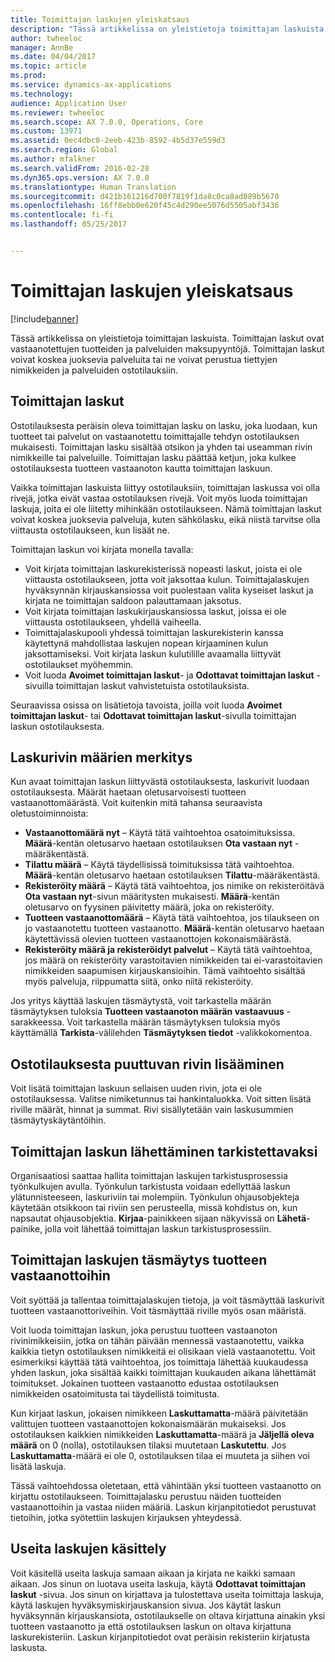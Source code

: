 ```yaml
---
title: Toimittajan laskujen yleiskatsaus
description: "Tässä artikkelissa on yleistietoja toimittajan laskuista. Toimittajan laskut ovat vastaanotettujen tuotteiden ja palveluiden maksupyyntöjä. Toimittajan laskut voivat koskea juoksevia palveluita tai ne voivat perustua tiettyjen nimikkeiden ja palveluiden ostotilauksiin."
author: twheeloc
manager: AnnBe
ms.date: 04/04/2017
ms.topic: article
ms.prod: 
ms.service: dynamics-ax-applications
ms.technology: 
audience: Application User
ms.reviewer: twheeloc
ms.search.scope: AX 7.0.0, Operations, Core
ms.custom: 13971
ms.assetid: 0ec4dbc0-2eeb-423b-8592-4b5d37e559d3
ms.search.region: Global
ms.author: mfalkner
ms.search.validFrom: 2016-02-28
ms.dyn365.ops.version: AX 7.0.0
ms.translationtype: Human Translation
ms.sourcegitcommit: d421b161216d700f7819f1da8c0ca8ad089b5670
ms.openlocfilehash: 16ff8ebb0e620f45c4d290ee5076d5505abf3436
ms.contentlocale: fi-fi
ms.lasthandoff: 05/25/2017


---
```


# <a name="vendor-invoices-overview"></a>Toimittajan laskujen yleiskatsaus

[!include[banner](../includes/banner.md)]


Tässä artikkelissa on yleistietoja toimittajan laskuista. Toimittajan laskut ovat vastaanotettujen tuotteiden ja palveluiden maksupyyntöjä. Toimittajan laskut voivat koskea juoksevia palveluita tai ne voivat perustua tiettyjen nimikkeiden ja palveluiden ostotilauksiin. 

<a name="vendor-invoices"></a>Toimittajan laskut
---------------

Ostotilauksesta peräisin oleva toimittajan lasku on lasku, joka luodaan, kun tuotteet tai palvelut on vastaanotettu toimittajalle tehdyn ostotilauksen mukaisesti. Toimittajan lasku sisältää otsikon ja yhden tai useamman rivin nimikkeille tai palveluille. Toimittajan lasku päättää ketjun, joka kulkee ostotilauksesta tuotteen vastaanoton kautta toimittajan laskuun. 

Vaikka toimittajan laskuista liittyy ostotilauksiin, toimittajan laskussa voi olla rivejä, jotka eivät vastaa ostotilauksen rivejä. Voit myös luoda toimittajan laskuja, joita ei ole liitetty mihinkään ostotilaukseen. Nämä toimittajan laskut voivat koskea juoksevia palveluja, kuten sähkölasku, eikä niistä tarvitse olla viittausta ostotilaukseen, kun lisäät ne. 

Toimittajan laskun voi kirjata monella tavalla:

-   Voit kirjata toimittajan laskurekisterissä nopeasti laskut, joista ei ole viittausta ostotilaukseen, jotta voit jaksottaa kulun. Toimittajalaskujen hyväksynnän kirjauskansiossa voit puolestaan valita kyseiset laskut ja kirjata ne toimittajan saldoon palauttamaan jaksotus.
-   Voit kirjata toimittajan laskukirjauskansiossa laskut, joissa ei ole viittausta ostotilaukseen, yhdellä vaiheella.
-   Toimittajalaskupooli yhdessä toimittajan laskurekisterin kanssa käytettynä mahdollistaa laskujen nopean kirjaaminen kulun jaksottamiseksi. Voit kirjata laskun kulutilille avaamalla liittyvät ostotilaukset myöhemmin.
-   Voit luoda **Avoimet toimittajan laskut**- ja **Odottavat toimittajan laskut** -sivuilla toimittajan laskut vahvistetuista ostotilauksista.

Seuraavissa osissa on lisätietoja tavoista, joilla voit luoda **Avoimet toimittajan laskut**- tai **Odottavat toimittajan laskut**-sivulla toimittajan laskun ostotilauksesta.

## <a name="understanding-invoice-line-quantities"></a>Laskurivin määrien merkitys
Kun avaat toimittajan laskun liittyvästä ostotilauksesta, laskurivit luodaan ostotilauksesta. Määrät haetaan oletusarvoisesti tuotteen vastaanottomäärästä. Voit kuitenkin mitä tahansa seuraavista oletustoiminnoista:

-   **Vastaanottomäärä nyt** – Käytä tätä vaihtoehtoa osatoimituksissa. **Määrä**-kentän oletusarvo haetaan ostotilauksen **Ota vastaan nyt** -määräkentästä.
-   **Tilattu määrä** – Käytä täydellisissä toimituksissa tätä vaihtoehtoa. **Määrä**-kentän oletusarvo haetaan ostotilauksen **Tilattu**-määräkentästä.
-   **Rekisteröity määrä** – Käytä tätä vaihtoehtoa, jos nimike on rekisteröitävä **Ota vastaan nyt**-sivun määritysten mukaisesti. **Määrä**-kentän oletusarvo on fyysinen päivitetty määrä, joka on rekisteröity.
-   **Tuotteen vastaanottomäärä** – Käytä tätä vaihtoehtoa, jos tilaukseen on jo vastaanotettu tuotteen vastaanotto. **Määrä**-kentän oletusarvo haetaan käytettävissä olevien tuotteen vastaanottojen kokonaismäärästä.
-   **Rekisteröity määrä ja rekisteröidyt palvelut** – Käytä tätä vaihtoehtoa, jos määrä on rekisteröity varastoitavien nimikkeiden tai ei-varastoitavien nimikkeiden saapumisen kirjauskansioihin. Tämä vaihtoehto sisältää myös palveluja, riippumatta siitä, onko niitä rekisteröity.

Jos yritys käyttää laskujen täsmäytystä, voit tarkastella määrän täsmäytyksen tuloksia **Tuotteen vastaanoton määrän vastaavuus** -sarakkeessa. Voit tarkastella määrän täsmäytyksen tuloksia myös käyttämällä **Tarkista**-välilehden **Täsmäytyksen tiedot** -valikkokomentoa.

## <a name="adding-a-line-that-wasnt-on-the-purchase-order"></a>Ostotilauksesta puuttuvan rivin lisääminen
Voit lisätä toimittajan laskuun sellaisen uuden rivin, jota ei ole ostotilauksessa. Valitse nimiketunnus tai hankintaluokka. Voit sitten lisätä riville määrät, hinnat ja summat. Rivi sisällytetään vain laskusummien täsmäytyskäytäntöihin.

## <a name="submitting-a-vendor-invoice-for-review"></a>Toimittajan laskun lähettäminen tarkistettavaksi
Organisaatiosi saattaa hallita toimittajan laskujen tarkistusprosessia työnkulkujen avulla. Työnkulun tarkistusta voidaan edellyttää laskun ylätunnisteeseen, laskuriviin tai molempiin. Työnkulun ohjausobjekteja käytetään otsikkoon tai riviin sen perusteella, missä kohdistus on, kun napsautat ohjausobjektia. **Kirjaa**-painikkeen sijaan näkyvissä on **Lähetä**-painike, jolla voit lähettää toimittajan laskun tarkistusprosessiin.

## <a name="matching-vendor-invoices-to-product-receipts"></a>Toimittajan laskujen täsmäytys tuotteen vastaanottoihin
Voit syöttää ja tallentaa toimittajalaskujen tietoja, ja voit täsmäyttää laskurivit tuotteen vastaanottoriveihin. Voit täsmäyttää riville myös osan määristä. 

Voit luoda toimittajan laskun, joka perustuu tuotteen vastaanoton rivinimikkeisiin, jotka on tähän päivään mennessä vastaanotettu, vaikka kaikkia tietyn ostotilauksen nimikkeitä ei olisikaan vielä vastaanotettu. Voit esimerkiksi käyttää tätä vaihtoehtoa, jos toimittaja lähettää kuukaudessa yhden laskun, joka sisältää kaikki toimittajan kuukauden aikana lähettämät toimitukset. Jokainen tuotteen vastaanotto edustaa ostotilauksen nimikkeiden osatoimitusta tai täydellistä toimitusta. 

Kun kirjaat laskun, jokaisen nimikkeen **Laskuttamatta**-määrä päivitetään valittujen tuotteen vastaanottojen kokonaismäärän mukaiseksi. Jos ostotilauksen kaikkien nimikkeiden **Laskuttamatta**-määrä ja **Jäljellä oleva määrä** on 0 (nolla), ostotilauksen tilaksi muutetaan **Laskutettu**. Jos **Laskuttamatta**-määrä ei ole 0, ostotilauksen tilaa ei muuteta ja siihen voi lisätä laskuja.

Tässä vaihtoehdossa oletetaan, että vähintään yksi tuotteen vastaanotto on kirjattu ostotilaukseen. Toimittajalasku perustuu näiden tuotteiden vastaanottoihin ja vastaa niiden määriä. Laskun kirjanpitotiedot perustuvat tietoihin, jotka syötettiin laskujen kirjauksen yhteydessä.

## <a name="working-with-multiple-invoices"></a>Useita laskujen käsittely

Voit käsitellä useita laskuja samaan aikaan ja kirjata ne kaikki samaan aikaan. Jos sinun on luotava useita laskuja, käytä **Odottavat toimittajan laskut** -sivua. Jos sinun on kirjattava ja tulostettava useita toimittaja laskuja, käytä laskujen hyväksymiskirjauskansion sivua. Jos käytät laskun hyväksynnän kirjauskansiota, ostotilaukselle on oltava kirjattuna ainakin yksi tuotteen vastaanotto ja että ostotilauksen laskun on oltava kirjattuna laskurekisteriin. Laskun kirjanpitotiedot ovat peräisin rekisteriin kirjatusta laskusta.





